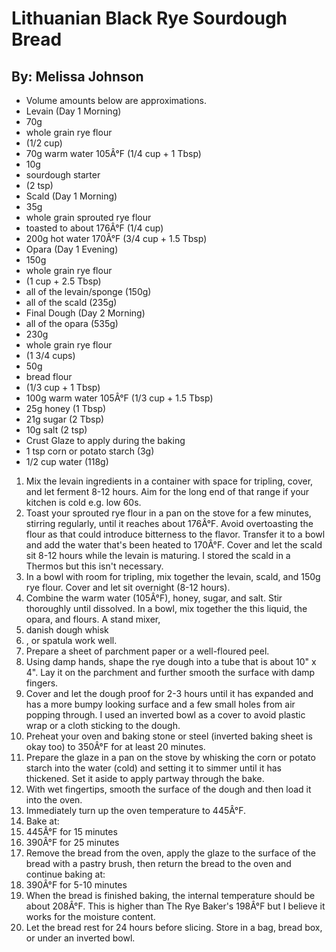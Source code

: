 # Lithuanian Black Rye Sourdough Bread
## By: Melissa Johnson

* Volume amounts below are approximations.
* Levain (Day 1 Morning)
* 70g
* whole grain rye flour
* (1/2 cup)
* 70g warm water 105Â°F (1/4 cup + 1 Tbsp)
* 10g
* sourdough starter
* (2 tsp)
* Scald (Day 1 Morning)
* 35g
* whole grain sprouted rye flour
* toasted to about 176Â°F (1/4 cup)
* 200g hot water 170Â°F (3/4 cup + 1.5 Tbsp)
* Opara (Day 1 Evening)
* 150g
* whole grain rye flour
* (1 cup + 2.5 Tbsp)
* all of the levain/sponge (150g)
* all of the scald (235g)
* Final Dough (Day 2 Morning)
* all of the opara (535g)
* 230g
* whole grain rye flour
* (1 3/4 cups)
* 50g
* bread flour
* (1/3 cup + 1 Tbsp)
* 100g warm water 105Â°F (1/3 cup + 1.5 Tbsp)
* 25g honey (1 Tbsp)
* 21g sugar (2 Tbsp)
* 10g salt (2 tsp)
* Crust Glaze to apply during the baking
* 1 tsp corn or potato starch (3g)
* 1/2 cup water (118g)

1. Mix the levain ingredients in a container with space for tripling, cover, and let ferment 8-12 hours. Aim for the long end of that range if your kitchen is cold e.g. low 60s.
2. Toast your sprouted rye flour in a pan on the stove for a few minutes, stirring regularly, until it reaches about 176Â°F. Avoid overtoasting the flour as that could introduce bitterness to the flavor. Transfer it to a bowl and add the water that's been heated to 170Â°F. Cover and let the scald sit 8-12 hours while the levain is maturing. I stored the scald in a Thermos but this isn't necessary.
3. In a bowl with room for tripling, mix together the levain, scald, and 150g rye flour. Cover and let sit overnight (8-12 hours).
4. Combine the warm water (105Â°F), honey, sugar, and salt. Stir thoroughly until dissolved. In a bowl, mix together the this liquid, the opara, and flours. A stand mixer,
5. danish dough whisk
6. , or spatula work well.
7. Prepare a sheet of parchment paper or a well-floured peel.
8. Using damp hands, shape the rye dough into a tube that is about 10" x 4". Lay it on the parchment and further smooth the surface with damp fingers.
9. Cover and let the dough proof for 2-3 hours until it has expanded and has a more bumpy looking surface and a few small holes from air popping through. I used an inverted bowl as a cover to avoid plastic wrap or a cloth sticking to the dough.
10. Preheat your oven and baking stone or steel (inverted baking sheet is okay too) to 350Â°F for at least 20 minutes.
11. Prepare the glaze in a pan on the stove by whisking the corn or potato starch into the water (cold) and setting it to simmer until it has thickened. Set it aside to apply partway through the bake.
12. With wet fingertips, smooth the surface of the dough and then load it into the oven.
13. Immediately turn up the oven temperature to 445Â°F.
14. Bake at:
15. 445Â°F for 15 minutes
16. 390Â°F for 25 minutes
17. Remove the bread from the oven, apply the glaze to the surface of the bread with a pastry brush, then return the bread to the oven and continue baking at:
18. 390Â°F for 5-10 minutes
19. When the bread is finished baking, the internal temperature should be about 208Â°F. This is higher than The Rye Baker's 198Â°F but I believe it works for the moisture content.
20. Let the bread rest for 24 hours before slicing. Store in a bag, bread box, or under an inverted bowl.
